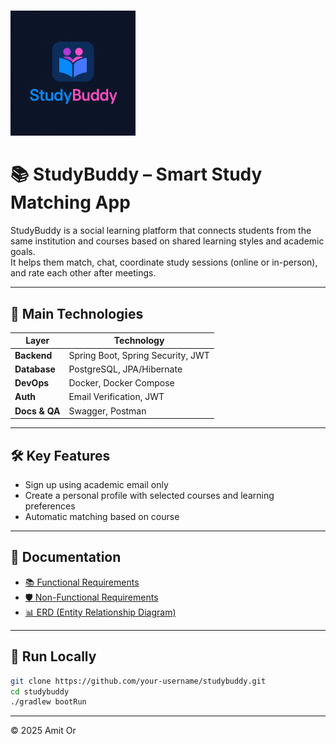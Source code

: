 # <p align="center">
  <img src="docs/Logo.png" alt="StudyBuddy Logo" width="200"/>
</p>

# 📚 StudyBuddy – Smart Study Matching App

StudyBuddy is a social learning platform that connects students from the same institution and courses based on shared learning styles and academic goals.  
It helps them match, chat, coordinate study sessions (online or in-person), and rate each other after meetings.

---


## 🚀 Main Technologies

| Layer         | Technology                        |
|---------------|-----------------------------------|
| **Backend**   | Spring Boot, Spring Security, JWT |
| **Database**  | PostgreSQL, JPA/Hibernate         |
| **DevOps**    | Docker, Docker Compose            |
| **Auth**      | Email Verification, JWT           |
| **Docs & QA** | Swagger, Postman                  |

---

## 🛠️ Key Features

- Sign up using academic email only  
- Create a personal profile with selected courses and learning preferences  
- Automatic matching based on course 



---

## 📄 Documentation

- [📚 Functional Requirements](docs/functional-requirements.md)
- [🛡️ Non-Functional Requirements](docs/nonfunctional-requirements.md)
- [📊 ERD (Entity Relationship Diagram)](docs/StudyBuddyERD.png)

---

## 🧪 Run Locally

```bash
git clone https://github.com/your-username/studybuddy.git
cd studybuddy
./gradlew bootRun

```

---
 © 2025 Amit Or
